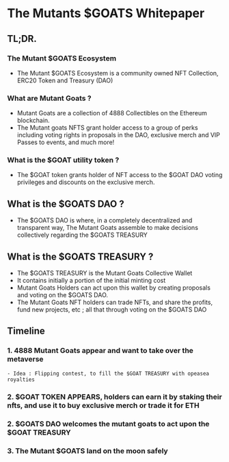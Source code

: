 # The Mutants $GOATS Whitepaper 

## TL;DR.



### The Mutant $GOATS Ecosystem

- The Mutant $GOATS Ecosystem is a community owned NFT Collection, ERC20 Token and Treasury (DAO)

### What are Mutant Goats ?

- Mutant Goats are a collection of 4888 Collectibles on the Ethereum blockchain.
- The Mutant goats NFTS grant holder access to a group of perks including voting rights in proposals in the DAO, exclusive merch and VIP Passes to events, and much more!

### What is the $GOAT utility token ?

- The $GOAT token grants holder of NFT access to the $GOAT DAO voting privileges and discounts on the exclusive merch.

## What is the $GOATS DAO ?

- The $GOATS DAO is where, in a completely decentralized and transparent way, The Mutant Goats assemble to make decisions collectively regarding the $GOATS TREASURY

## What is the $GOATS TREASURY ?

- The $GOATS TREASURY is the Mutant Goats Collective Wallet
- It contains initially a portion of the initial minting cost
- Mutant Goats Holders can act upon this wallet by creating proposals and voting on the $GOATS DAO.
- The Mutant Goats NFT holders can trade NFTs, and share the profits, fund new projects, etc ; all that through voting on the $GOATS DAO


## Timeline

### 1. 4888 Mutant Goats appear and want to take over the metaverse
    - Idea : Flipping contest, to fill the $GOAT TREASURY with opeasea royalties

### 2. $GOAT TOKEN APPEARS, holders can earn it by staking their nfts, and use it to buy exclusive merch or trade it for ETH

### 2. $GOATS DAO welcomes the mutant goats to act upon the $GOAT TREASURY

### 3. The Mutant $GOATS land on the moon safely
